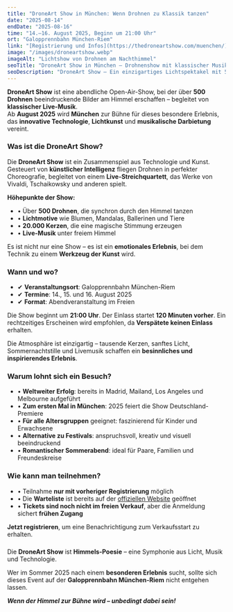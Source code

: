```yaml
---
title: "DroneArt Show in München: Wenn Drohnen zu Klassik tanzen"
date: "2025-08-14"
endDate: "2025-08-16"
time: "14.–16. August 2025, Beginn um 21:00 Uhr"
ort: "Galopprennbahn München-Riem"
link: "[Registrierung und Infos](https://thedroneartshow.com/muenchen/)"
image: "/images/droneartshow.webp"
imageAlt: "Lichtshow von Drohnen am Nachthimmel"
seoTitle: "DroneArt Show in München – Drohnenshow mit klassischer Musik"
seoDescription: "DroneArt Show – Ein einzigartiges Lichtspektakel mit 500 Drohnen und klassischer Live-Musik. Ab August 2025 in München – jetzt zur Warteliste anmelden."
---
```


**DroneArt Show** ist eine abendliche Open-Air-Show, bei der über **500 Drohnen** beeindruckende Bilder am Himmel erschaffen – begleitet von **klassischer Live-Musik**.  
Ab **August 2025** wird **München** zur Bühne für dieses besondere Erlebnis, das **innovative Technologie**, **Lichtkunst** und **musikalische Darbietung** vereint.

### Was ist die DroneArt Show?

Die **DroneArt Show** ist ein Zusammenspiel aus Technologie und Kunst. Gesteuert von **künstlicher Intelligenz** fliegen Drohnen in perfekter Choreografie, begleitet von einem **Live-Streichquartett**, das Werke von Vivaldi, Tschaikowsky und anderen spielt.

**Höhepunkte der Show:**

- • Über **500 Drohnen**, die synchron durch den Himmel tanzen  
- • **Lichtmotive** wie Blumen, Mandalas, Ballerinen und Tiere  
- • **20.000 Kerzen**, die eine magische Stimmung erzeugen  
- • **Live-Musik** unter freiem Himmel  

Es ist nicht nur eine Show – es ist ein **emotionales Erlebnis**, bei dem Technik zu einem **Werkzeug der Kunst** wird.

### Wann und wo?

- ✔ **Veranstaltungsort**: Galopprennbahn München-Riem  
- ✔ **Termine**: 14., 15. und 16. August 2025  
- ✔ **Format**: Abendveranstaltung im Freien  

Die Show beginnt um **21:00 Uhr**. Der Einlass startet **120 Minuten vorher**. Ein rechtzeitiges Erscheinen wird empfohlen, da **Verspätete keinen Einlass** erhalten.

Die Atmosphäre ist einzigartig – tausende Kerzen, sanftes Licht, Sommernachtstille und Livemusik schaffen ein **besinnliches und inspirierendes Erlebnis**.

### Warum lohnt sich ein Besuch?

- • **Weltweiter Erfolg**: bereits in Madrid, Mailand, Los Angeles und Melbourne aufgeführt  
- • **Zum ersten Mal in München**: 2025 feiert die Show Deutschland-Premiere  
- • **Für alle Altersgruppen** geeignet: faszinierend für Kinder und Erwachsene  
- • **Alternative zu Festivals**: anspruchsvoll, kreativ und visuell beeindruckend  
- • **Romantischer Sommerabend**: ideal für Paare, Familien und Freundeskreise  

### Wie kann man teilnehmen?

- • Teilnahme **nur mit vorheriger Registrierung** möglich  
- • Die **Warteliste** ist bereits auf der [offiziellen Website](https://thedroneartshow.com/muenchen/) geöffnet  
- • **Tickets sind noch nicht im freien Verkauf**, aber die Anmeldung sichert **frühen Zugang**  

**Jetzt registrieren**, um eine Benachrichtigung zum Verkaufsstart zu erhalten.

###  

Die **DroneArt Show** ist **Himmels-Poesie** – eine Symphonie aus Licht, Musik und Technologie.  

Wer im Sommer 2025 nach einem **besonderen Erlebnis** sucht, sollte sich dieses Event auf der **Galopprennbahn München-Riem** nicht entgehen lassen.

_**Wenn der Himmel zur Bühne wird – unbedingt dabei sein!**_
